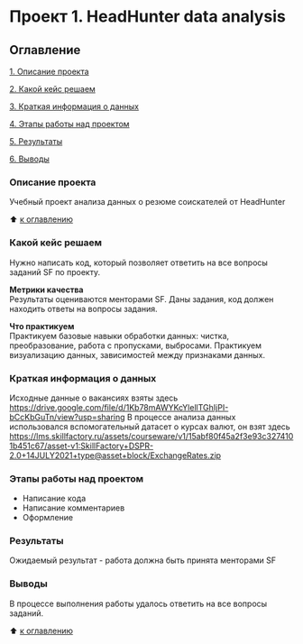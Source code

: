 # Проект 1. HeadHunter data analysis

##  Оглавление
[1. Описание проекта](https://github.com/KarpitskyAA/sf_data_science/tree/main/Project%201.%20HeadHunter/readme.md#Описание-проекта)

[2. Какой кейс решаем](https://github.com/KarpitskyAA/sf_data_science/tree/main/Project%201.%20HeadHunter/readme.md#Какой-кейс-решаем)

[3. Краткая информация о данных](https://github.com/KarpitskyAA/sf_data_science/tree/main/Project%201.%20HeadHunter/readme.md#Краткая-информация-о-данных)

[4. Этапы работы над проектом](https://github.com/KarpitskyAA/sf_data_science/tree/main/Project%201.%20HeadHunter/readme.md#Этапы-работы-над-проектом)

[5. Результаты](https://github.com/KarpitskyAA/sf_data_science/tree/main/Project%201.%20HeadHunter/readme.md#Результаты)

[6. Выводы](https://github.com/KarpitskyAA/sf_data_science/tree/main/Project%201.%20HeadHunter/readme.md#Выводы)

###  Описание проекта
Учебный проект анализа данных о резюме соискателей от HeadHunter

&#11014; [к оглавлению](https://github.com/KarpitskyAA/sf_data_science/tree/main/Project%201.%20HeadHunter/readme.md#Оглавление)

### Какой кейс решаем
Нужно написать код, который позволяет ответить на все вопросы заданий SF по проекту.  

**Метрики качества**  
Результаты оцениваются менторами SF. Даны задания, код должен находить ответы на вопросы задания.  

**Что практикуем**  
Практикуем базовые навыки обработки данных: чистка, преобразование, работа с пропусками, выбросами.
Практикуем визуализацию данных, зависимостей между признаками данных.  

### Краткая информация о данных  
Исходные данные о вакансиях взяты здесь https://drive.google.com/file/d/1Kb78mAWYKcYlellTGhIjPI-bCcKbGuTn/view?usp=sharing
В процессе анализа данных использовался вспомогательный датасет о курсах валют, он взят здесь https://lms.skillfactory.ru/assets/courseware/v1/15abf80f45a2f3e93c3274101b451c67/asset-v1:SkillFactory+DSPR-2.0+14JULY2021+type@asset+block/ExchangeRates.zip


### Этапы работы над проектом  
- Написание кода
- Написание комментариев
- Оформление

### Результаты  
Ожидаемый результат - работа должна быть принята менторами SF

### Выводы  
В процессе выполнения работы удалось ответить на все вопросы заданий.  

&#11014; [к оглавлению](https://github.com/KarpitskyAA/sf_data_science/tree/main/Project%201.%20HeadHunter/readme.md#Оглавление)
